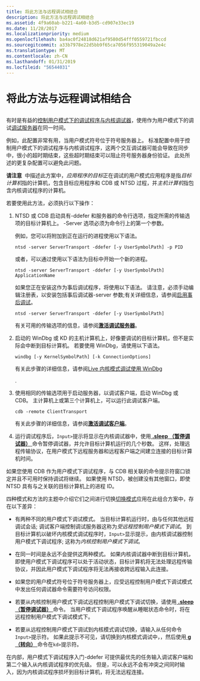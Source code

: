 ```yaml
---
title: 将此方法与远程调试相结合
description: 将此方法与远程调试相结合
ms.assetid: 4f9a60ab-b221-4a60-b3d5-cd907e33ec19
ms.date: 11/28/2017
ms.localizationpriority: medium
ms.openlocfilehash: ba4ac0f24818d621af9580d54fff0559721fbccd
ms.sourcegitcommit: a33b7978e22d5bb9f65ca7056f955319049a2e4c
ms.translationtype: MT
ms.contentlocale: zh-CN
ms.lasthandoff: 01/31/2019
ms.locfileid: "56544031"
---
```

# <a name="combining-this-method-with-remote-debugging"></a>将此方法与远程调试相结合


## <span id="ddk_opening_a_crash_dump_dbg"></span><span id="DDK_OPENING_A_CRASH_DUMP_DBG"></span>


有时是有益的[控制用户模式下的调试程序与内核调试器](controlling-the-user-mode-debugger-from-the-kernel-debugger.md)，使用作为用户模式下的调试[调试服务器](remote-debugging-through-the-debugger.md)在同一时间。

例如，此配置非常有用，当用户模式符号位于符号服务器上。 标准配置中用于控制用户模式下的调试程序与内核调试程序，这两个交互调试器可能会导致在同步中，很小的超时期结束，这些超时期结束可以阻止符号服务器身份验证。 此处所述的更复杂配置可以避免此问题。

**请注意**  中描述此方案中，*应用程序的目标*正在调试的用户模式应用程序是指*目标计算机*指的计算机，包含目标应用程序和 CDB 或 NTSD 过程，并*主机计算机*指包含内核调试程序的计算机。

 

若要使用此方法，必须执行以下操作：

1.  NTSD 或 CDB 启动具有-ddefer 和服务器的命令行选项，指定所需的传输选项的目标计算机上。 -Server 选项必须为命令行上的第一个参数。

    例如，您可以将附加到正在运行的进程使用以下语法。

    ```console
    ntsd -server ServerTransport -ddefer [-y UserSymbolPath] -p PID 
    ```

    或者，可以通过使用以下语法为目标中开始一个新的进程。

    ```console
    ntsd -server ServerTransport -ddefer [-y UserSymbolPath] ApplicationName 
    ```

    如果您正在安装这作为事后调试程序，将使用以下语法。 请注意，必须手动编辑注册表，以安装包括事后调试器-server 参数;有关详细信息，请参阅[启用事后调试](enabling-postmortem-debugging.md)。

    ```console
    ntsd -server ServerTransport -ddefer [-y UserSymbolPath] 
    ```

    有关可用的传输选项的信息，请参阅[**激活调试服务器**](activating-a-debugging-server.md)。

2.  启动的 WinDbg 或 KD 的主机计算机上，好像要调试的目标计算机，但不是实际会中断到目标计算机。 若要使用 WinDbg，请使用以下语法。

    ```console
    windbg [-y KernelSymbolPath] [-k ConnectionOptions] 
    ```

    有关此步骤的详细信息，请参阅[Live 内核模式调试使用 WinDbg](performing-kernel-mode-debugging-using-windbg.md)

    .

3.  使用相同的传输选项用于启动服务器，以调试客户端，启动 WinDbg 或 CDB。 主计算机上或第三个计算机上，可以运行此调试客户端。

    ```console
    cdb -remote ClientTransport 
    ```

    有关此步骤的详细信息，请参阅[**激活调试客户端**](activating-a-debugging-client.md)。

4.  运行调试程序后，`Input>`提示将显示在内核调试器中，使用[ **.sleep （暂停调试器）** ](-sleep--pause-debugger-.md)命令暂停调试器，并允许目标计算机运行的几个秒数。 这样，处理远程传输协议，在用户模式下远程服务器和远程客户端之间建立连接的目标计算机时间。

如果您使用 CDB 作为用户模式下调试程序，与 CDB 相关联的命令提示符窗口锁定并且不可用时保持调试将继续。 如果使用 NTSD，被创建没有其他窗口，即使 NTSD 具有与之关联的目标计算机上的进程 ID。

四种模式和方法的主题中介绍它们之间进行切换[切换模式](switching-modes.md)应用在此组合方案中，存在以下差异：

-   有两种不同的用户模式下调试模式。 当目标计算机运行时，由与任何其他远程调试会话; 调试客户端控制调试服务器这称为*受远程控制用户模式下调试*。 到目标计算机以破坏内核模式调试程序时，`Input>`显示提示，由内核调试器控制用户模式下调试程序; 这称为*内核控制用户模式下调试*。

-   在同一时间是永远不会提供这两种模式。 如果内核调试器中断到目标计算机，即使用户模式下调试程序可以处于活动状态，目标计算机将无法处理远程传输协议，并因此用户模式下调试程序将无法再接收跨远程输入此连接。

-   如果您的用户模式符号位于符号服务器上，应受远程控制用户模式下调试模式中发出任何调试器命令需要符号访问权限。

-   若要从内核控制用户模式下调试远程控制用户模式下调试切换，请使用[ **.sleep （暂停调试器）** ](-sleep--pause-debugger-.md)命令。 当用户模式下调试程序唤醒从睡眠状态命令时，将在远程控制用户模式下调试模式下。

-   若要从远程控制用户模式下调试到内核模式调试切换，请输入从任何命令`Input>`提示符。 如果此提示不可见，请切换到内核模式调试中，，然后使用[ **g （转向）** ](g--go-.md)命令在`kd>`提示符。

在内部，用户模式下调试程序入门-ddefer 可提供最优先的任务输入调试客户端和第二个输入从内核调试程序的优先级。 但是，可以永远不会有冲突之间同时输入，因为内核调试程序损坏到目标计算机，将无法远程连接。

 

 






